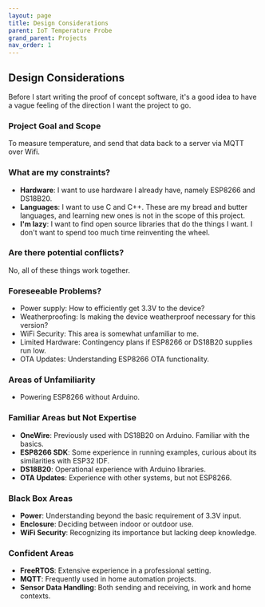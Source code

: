 ```yaml
---
layout: page
title: Design Considerations
parent: IoT Temperature Probe
grand_parent: Projects
nav_order: 1
---
```

## Design Considerations
Before I start writing the proof of concept software, it's a good idea to have a vague feeling of the direction I want the project to go.

### Project Goal and Scope
To measure temperature, and send that data back to a server via MQTT over Wifi.

### What are my constraints?
- **Hardware**: I want to use hardware I already have, namely ESP8266 and DS18B20.
- **Languages**: I want to use C and C++. These are my bread and butter languages, and learning new ones is not in the scope of this project.
- **I'm lazy**: I want to find open source libraries that do the things I want. I don't want to spend too much time reinventing the wheel.

### Are there potential conflicts?
No, all of these things work together.

### Foreseeable Problems?
- Power supply: How to efficiently get 3.3V to the device?
- Weatherproofing: Is making the device weatherproof necessary for this version?
- WiFi Security: This area is somewhat unfamiliar to me.
- Limited Hardware: Contingency plans if ESP8266 or DS18B20 supplies run low.
- OTA Updates: Understanding ESP8266 OTA functionality.

### Areas of Unfamiliarity
- Powering ESP8266 without Arduino.

### Familiar Areas but Not Expertise
- **OneWire**: Previously used with DS18B20 on Arduino. Familiar with the basics.
- **ESP8266 SDK**: Some experience in running examples, curious about its similarities with ESP32 IDF.
- **DS18B20**: Operational experience with Arduino libraries.
- **OTA Updates**: Experience with other systems, but not ESP8266.

### Black Box Areas
- **Power**: Understanding beyond the basic requirement of 3.3V input.
- **Enclosure**: Deciding between indoor or outdoor use.
- **WiFi Security**: Recognizing its importance but lacking deep knowledge.

### Confident Areas
- **FreeRTOS**: Extensive experience in a professional setting.
- **MQTT**: Frequently used in home automation projects.
- **Sensor Data Handling**: Both sending and receiving, in work and home contexts.